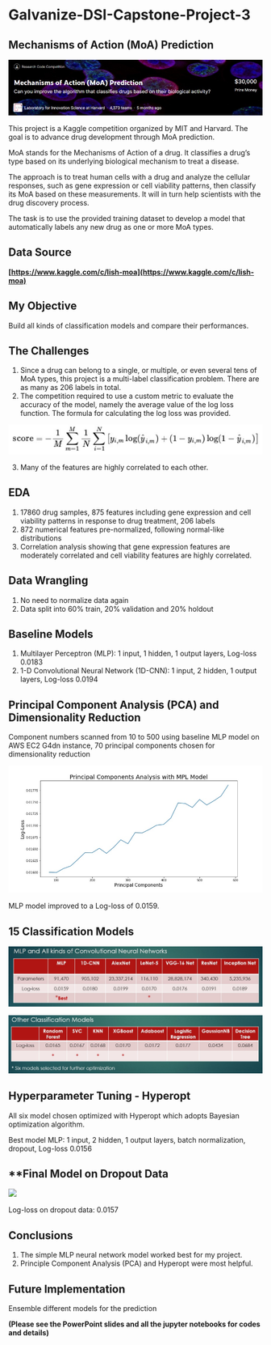 # **Galvanize-DSI-Capstone-Project-3**


## **Mechanisms of Action (MoA) Prediction**

![](images/moa.jpg)

This project is a Kaggle competition organized by MIT and Harvard. The goal is to advance drug development through MoA prediction.

MoA stands for the Mechanisms of Action of a drug. It classifies a drug’s type based on its underlying biological mechanism to treat a disease. 

The approach is to treat human cells with a drug and analyze the cellular responses, such as gene expression or cell viability patterns, then classify its MoA based on these measurements. It will in turn help scientists with the drug discovery process.

The task is to use the provided training dataset to develop a model that automatically labels any new drug as one or more MoA types. 

## **Data Source**

**[https://www.kaggle.com/c/lish-moa](https://www.kaggle.com/c/lish-moa)**



## **My Objective** 

Build all kinds of classification models and compare their performances.


## **The Challenges**

1. Since a drug can belong to a single, or multiple, or even several tens of MoA types, this project is a multi-label classification problem. There are as many as 206 labels in total. 
2. The competition required to use a custom metric to evaluate the accuracy of the model, namely the average value of the log loss function. The formula for calculating the log loss was provided.

![](images/logloss.jpg)

3. Many of the features are highly correlated to each other.



## **EDA**

1. 17860 drug samples, 875 features including gene expression and cell viability patterns in response to drug treatment, 206 labels
2. 872 numerical features pre-normalized, following normal-like distributions
3. Correlation analysis showing that gene expression features are moderately correlated and cell viability features are highly correlated.  

## **Data Wrangling**

1. No need to normalize data again
2. Data split into 60% train, 20% validation and 20% holdout

## **Baseline Models**

1. Multilayer Perceptron (MLP): 1 input, 1 hidden, 1 output layers, Log-loss 0.0183
2. 1-D Convolutional Neural Network (1D-CNN):  1 input, 2 hidden, 1 output layers, Log-loss 0.0194

## **Principal Component Analysis (PCA) and Dimensionality Reduction**

Component numbers scanned from 10 to 500 using baseline MLP model on AWS EC2 G4dn instance, 70 principal components chosen for dimensionality reduction

![](images/pca.jpg)

MLP model improved to a Log-loss of 0.0159.

## **15 Classification Models**

![](images/cnn.jpg)

![](images/alltype.jpg)
  
## **Hyperparameter Tuning - Hyperopt**
 
All six model chosen optimized with Hyperopt which adopts Bayesian optimization algorithm.
 
Best model MLP: 1 input, 2 hidden, 1 output layers, batch normalization, dropout, Log-loss 0.0156
 
## **Final Model on Dropout Data
 
![](images/mlp_final)
 
Log-loss on dropout data: 0.0157
 
## **Conclusions**
 
1. The simple MLP neural network model worked best for my project.
2. Principle Component Analysis (PCA) and Hyperopt were most helpful. 

## **Future Implementation** 

Ensemble different models for the prediction




**(Please see the PowerPoint slides and all the jupyter notebooks for codes and details)**
